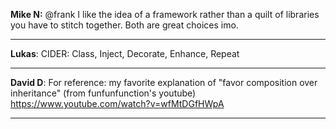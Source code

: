 

**Mike N:** @frank I like the idea of a framework rather than a quilt
of libraries you have to stitch together. Both are great choices
imo.

--------------------------------------------------------------------------------

**Lukas**: CIDER: Class, Inject, Decorate, Enhance, Repeat

--------------------------------------------------------------------------------

**David D**: For reference: my favorite explanation of "favor composition over inheritance" (from funfunfunction's youtube)
https://www.youtube.com/watch?v=wfMtDGfHWpA


--------------------------------------------------------------------------------

